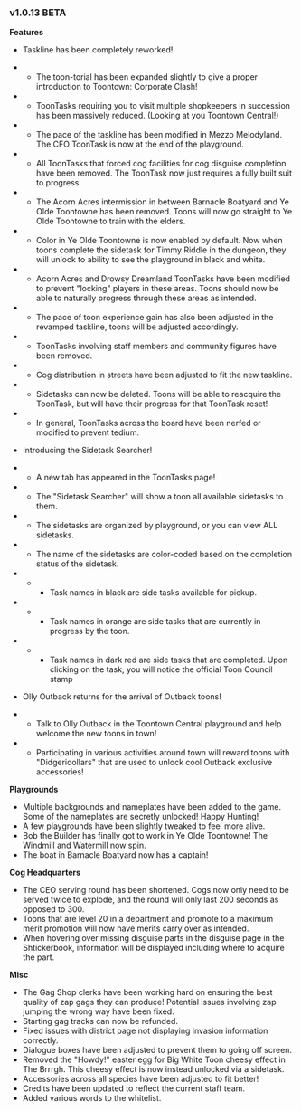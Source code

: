 ### v1.0.13 BETA

**Features**
- Taskline has been completely reworked!
- - The toon-torial has been expanded slightly to give a proper introduction to Toontown: Corporate Clash!
- - ToonTasks requiring you to visit multiple shopkeepers in succession has been massively reduced. (Looking at you Toontown Central!)
- - The pace of the taskline has been modified in Mezzo Melodyland. The CFO ToonTask is now at the end of the playground.
- - All ToonTasks that forced cog facilities for cog disguise completion have been removed. The ToonTask now just requires a fully built suit to progress.
- - The Acorn Acres intermission in between Barnacle Boatyard and Ye Olde Toontowne has been removed. Toons will now go straight to Ye Olde Toontowne to train with the elders.
- - Color in Ye Olde Toontowne is now enabled by default. Now when toons complete the sidetask for Timmy Riddle in the dungeon, they will unlock to ability to see the playground in black and white.
- - Acorn Acres and Drowsy Dreamland ToonTasks have been modified to prevent "locking" players in these areas. Toons should now be able to naturally progress through these areas as intended.
- - The pace of toon experience gain has also been adjusted in the revamped taskline, toons will be adjusted accordingly.
- - ToonTasks involving staff members and community figures have been removed.
- - Cog distribution in streets have been adjusted to fit the new taskline.
- - Sidetasks can now be deleted. Toons will be able to reacquire the ToonTask, but will have their progress for that ToonTask reset!
- - In general, ToonTasks across the board have been nerfed or modified to prevent tedium.

- Introducing the Sidetask Searcher!
- - A new tab has appeared in the ToonTasks page!
- - The "Sidetask Searcher" will show a toon all available sidetasks to them.
- - The sidetasks are organized by playground, or you can view ALL sidetasks.
- - The name of the sidetasks are color-coded based on the completion status of the sidetask.
- - - Task names in black are side tasks available for pickup.
- - - Task names in orange are side tasks that are currently in progress by the toon.
- - - Task names in dark red are side tasks that are completed. Upon clicking on the task, you will notice the official Toon Council stamp

- Olly Outback returns for the arrival of Outback toons!
- - Talk to Olly Outback in the Toontown Central playground and help welcome the new toons in town!
- - Participating in various activities around town will reward toons with "Didgeridollars" that are used to unlock cool Outback exclusive accessories!

**Playgrounds**
- Multiple backgrounds and nameplates have been added to the game. Some of the nameplates are secretly unlocked! Happy Hunting!
- A few playgrounds have been slightly tweaked to feel more alive.
- Bob the Builder has finally got to work in Ye Olde Toontowne! The Windmill and Watermill now spin.
- The boat in Barnacle Boatyard now has a captain!

**Cog Headquarters**
- The CEO serving round has been shortened. Cogs now only need to be served twice to explode, and the round will only last 200 seconds as opposed to 300.
- Toons that are level 20 in a department and promote to a maximum merit promotion will now have merits carry over as intended.
- When hovering over missing disguise parts in the disguise page in the Shtickerbook, information will be displayed including where to acquire the part.

**Misc**
- The Gag Shop clerks have been working hard on ensuring the best quality of zap gags they can produce! Potential issues involving zap jumping the wrong way have been fixed.
- Starting gag tracks can now be refunded.
- Fixed issues with district page not displaying invasion information correctly.
- Dialogue boxes have been adjusted to prevent them to going off screen.
- Removed the "Howdy!" easter egg for Big White Toon cheesy effect in The Brrrgh. This cheesy effect is now instead unlocked via a sidetask.
- Accessories across all species have been adjusted to fit better! 
- Credits have been updated to reflect the current staff team.
- Added various words to the whitelist.
